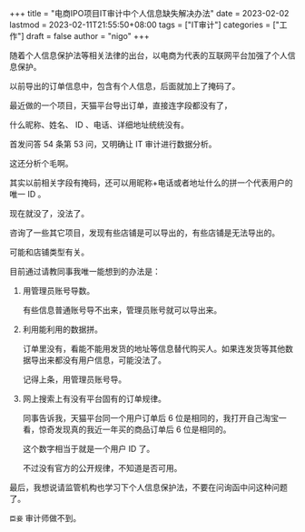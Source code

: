 +++
title = "电商IPO项目IT审计中个人信息缺失解决办法"
date = 2023-02-02
lastmod = 2023-02-11T21:55:50+08:00
tags = ["IT审计"]
categories = ["工作"]
draft = false
author = "nigo"
+++

随着个人信息保护法等相关法律的出台，以电商为代表的互联网平台加强了个人信息保护。

以前导出的订单信息中，包含有个人信息，后面就加上了掩码了。

最近做的一个项目，天猫平台导出订单，直接连字段都没有了，

什么昵称、姓名、 ID 、电话、详细地址统统没有。

首发问答 54 条第 53 问，又明确让 IT 审计进行数据分析。

这还分析个毛啊。

其实以前相关字段有掩码，还可以用昵称+电话或者地址什么的拼一个代表用户的唯一 ID 。

现在就没了，没法了。

咨询了一些其它项目，发现有些店铺是可以导出的，有些店铺是无法导出的。

可能和店铺类型有关。

目前通过请教同事我唯一能想到的办法是：

1.  用管理员账号导数。

    有些信息普通账号导不出来，管理员账号就可以导出来。

2.  利用能利用的数据拼。

    订单里没有，看能不能用发货的地址等信息替代购买人。如果连发货等其他数据导出来都没有用户信息，可能没法了。

    记得上条，用管理员账号导。

3.  网上搜索上有没有平台固有的订单规律。

    同事告诉我，天猫平台同一个用户订单后 6 位是相同的，我打开自己淘宝一看，惊奇发现真的我近一年买的商品订单后 6 位是相同的。

    这个数字相当于就是一个用户 ID 了。

    不过没有官方的公开规律，不知道是否可用。

最后，我想说请监管机构也学习下个人信息保护法，不要在问询函中问这种问题了。

`臣妾` 审计师做不到。
